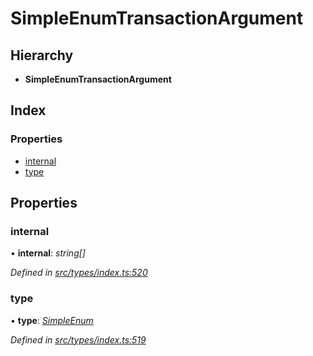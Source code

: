 # SimpleEnumTransactionArgument

## Hierarchy

* **SimpleEnumTransactionArgument**

## Index

### Properties

* [internal](simpleenumtransactionargument.md#internal)
* [type](simpleenumtransactionargument.md#type)

## Properties

### internal

• **internal**: _string\[\]_

_Defined in_ [_src/types/index.ts:520_](https://github.com/PolymathNetwork/polymesh-sdk/blob/5b409784/src/types/index.ts#L520)

### type

• **type**: [_SimpleEnum_](../enums/transactionargumenttype.md#simpleenum)

_Defined in_ [_src/types/index.ts:519_](https://github.com/PolymathNetwork/polymesh-sdk/blob/5b409784/src/types/index.ts#L519)

